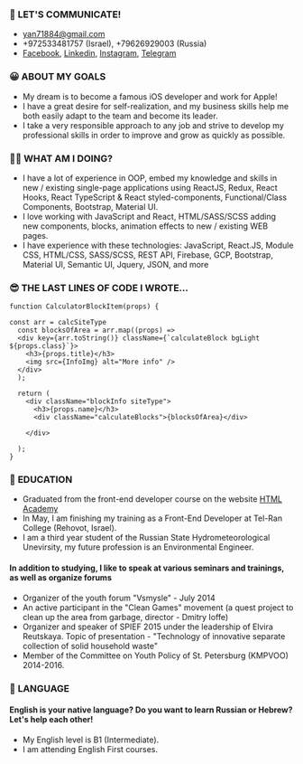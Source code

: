 ### 👱 **LET'S COMMUNICATE!**
* yan71884@gmail.com
* +972533481757 (Israel), +79626929003 (Russia)
* [Facebook](https://www.facebook.com/kshetsky), [Linkedin](https://www.linkedin.com/in/yankshetsky), [Instagram](https://www.instagram.com/yankshetsky), [Telegram](https://www.t.me/yan_kshetsky)

### 😀 **ABOUT MY GOALS**
* My dream is to become a famous iOS developer and work for Apple!
* I have a great desire for self-realization, and my business skills help me both easily adapt to the team and become its leader.
* I take a very responsible approach to any job and strive to develop my professional skills in order to improve and grow as quickly as possible.

### 🤵🏼 **WHAT AM I DOING?**
* I have a lot of experience in OOP, embed my knowledge and skills in new / existing single-page applications using ReactJS, Redux, React Hooks, React TypeScript & React styled-components, Functional/Class Components, Bootstrap, Material UI.
* I love working with JavaScript and React, HTML/SASS/SCSS adding new components, blocks, animation effects to new / existing WEB pages.
* I have experience with these technologies: JavaScript, React.JS, Module CSS, HTML/CSS, SASS/SCSS, REST API, Firebase, GCP, Bootstrap, Material UI, Semantic UI, Jquery, JSON, and more

### 😎 **THE LAST LINES OF CODE I WROTE...**

```
function CalculatorBlockItem(props) {

const arr = calcSiteType
  const blocksOfArea = arr.map((props) =>
  <div key={arr.toString()} className={`calculateBlock bgLight ${props.class}`}>
    <h3>{props.title}</h3>
    <img src={InfoImg} alt="More info" />
  </div>
  );
     
  return (
    <div className="blockInfo siteType">
      <h3>{props.name}</h3>
      <div className="calculateBlocks">{blocksOfArea}</div>
 
    </div>
    
  );
} 
```


### 💯 **EDUCATION**
* Graduated from the front-end developer course on the website [HTML Academy](https://www.htmlacademy.ru)
* In May, I am finishing my training as a Front-End Developer at Tel-Ran College (Rehovot, Israel).
* I am a third year student of the Russian State Hydrometeorological Unevirsity, my future profession is an Environmental Engineer.
#### **In addition to studying, I like to speak at various seminars and trainings, as well as organize forums**
* Organizer of the youth forum "Vsmysle" - July 2014
* An active participant in the "Clean Games" movement (a quest project to clean up the area from garbage, director - Dmitry Ioffe)
* Organizer and speaker of SPIEF 2015 under the leadership of Elvira Reutskaya. Topic of presentation - "Technology of innovative separate collection of solid household waste"
* Member of the Committee on Youth Policy of St. Petersburg (KMPVOO) 2014-2016.

### 🧐 **LANGUAGE**
#### English is your native language? Do you want to learn Russian or Hebrew? Let's help each other!
* My English level is B1 (Intermediate). 
* I am attending English First courses.

